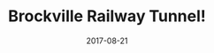 ---
title: Brockville Railway Tunnel!
description: The first railway tunnel in Canada.
permalink: /posts/brockville-railway-tunnnel/
date: 2017-08-21
tags:
 - eastern ontario
 - things to do
---